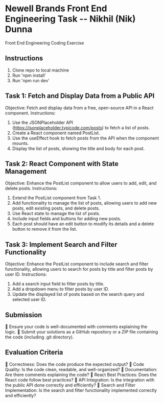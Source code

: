 # Newell Brands Front End Engineering Task -- Nikhil (Nik) Dunna
Front End Engineering Coding Exercise

## Instructions
1. Clone repo to local machine
2. Run 'npm install'
3. Run 'npm run dev'


## Task 1: Fetch and Display Data from a Public API
Objective: Fetch and display data from a free, open-source API in a React component.
Instructions:
1. Use the JSONPlaceholder API (https://jsonplaceholder.typicode.com/posts) to fetch a list of posts.
2. Create a React component named PostList.
3. Use the useEffect hook to fetch posts from the API when the component mounts.
4. Display the list of posts, showing the title and body for each post.

## Task 2: React Component with State Management
Objective: Enhance the PostList component to allow users to add, edit, and delete posts.
Instructions:
1. Extend the PostList component from Task 1.
2. Add functionality to manage the list of posts, allowing users to add new posts, edit existing posts, and delete posts.
3. Use React state to manage the list of posts.
4. Include input fields and buttons for adding new posts.
5. Each post should have an edit button to modify its details and a delete button to remove it
from the list.

## Task 3: Implement Search and Filter Functionality
Objective: Enhance the PostList component to include search and filter functionality, allowing users
to search for posts by title and filter posts by user ID.
Instructions:
1. Add a search input field to filter posts by title.
2. Add a dropdown menu to filter posts by user ID.
3. Update the displayed list of posts based on the search query and selected user ID.

## Submission
 Ensure your code is well-documented with comments explaining the logic.
 Submit your solutions as a GitHub repository or a ZIP file containing the code (including .git
directory).

## Evaluation Criteria
 Correctness: Does the code produce the expected output?
 Code Quality: Is the code clean, readable, and well-organized?
 Documentation: Are there comments explaining the code?
 React Best Practices: Does the React code follow best practices?
 API Integration: Is the integration with the public API done correctly and efficiently?
 Search and Filter Implementation: Is the search and filter functionality implemented
correctly and efficiently?